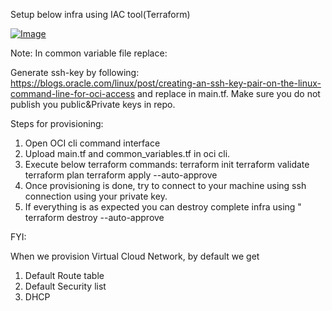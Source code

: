Setup below infra using IAC tool(Terraform)

[![Image](https://github.com/MultiCloudBootCamp/Oracle/tree/main/BootCamp_Challenges/Day1_Challenge/images/SolutionArchitect_Design.png)](https://github.com/MultiCloudBootCamp/Oracle/tree/main/BootCamp_Challenges/Day1_Challenge/images/SolutionArchitect_Design.png)

Note:
In common variable file replace:
<networkcompartid>
<computecompartmentid>

Generate ssh-key by following:
https://blogs.oracle.com/linux/post/creating-an-ssh-key-pair-on-the-linux-command-line-for-oci-access
and replace <Publickey> in main.tf. Make sure you do not publish you public&Private keys in repo.

Steps for provisioning:
1. Open OCI cli command interface
2. Upload main.tf and common_variables.tf in oci cli.
3. Execute below terraform commands:
     terraform init
     terraform validate
     terraform plan
     terraform apply --auto-approve
4. Once provisioning is done, try to connect to your machine using ssh connection using your private key.
5. If everything is as expected you can destroy complete infra using " terraform destroy --auto-approve


FYI:

When we provision Virtual Cloud Network, by default we get
1. Default Route table
2. Default Security list
3. DHCP 